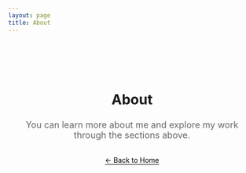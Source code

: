 ```yaml
---
layout: page
title: About
---
```


<div style="text-align: center; padding: 64px 32px;">
  <h1 style="margin-bottom: 24px;">About</h1>
  <p style="font-size: 18px; color: #666; max-width: 600px; margin: 0 auto;">
    You can learn more about me and explore my work through the sections above.
  </p>
  <div style="margin-top: 32px;">
    <a href="{{ site.baseurl }}/" style="color: #000; text-decoration: none; border-bottom: 1px solid #000;">← Back to Home</a>
  </div>
</div>
